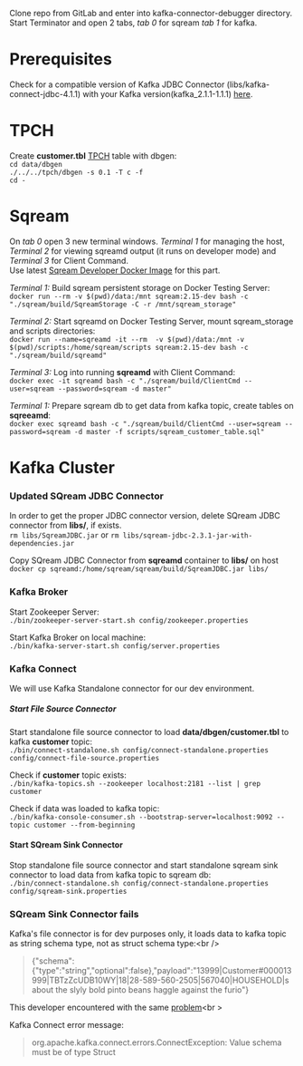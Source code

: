 Clone repo from GitLab and enter into kafka-connector-debugger directory.
Start Terminator and open 2 tabs, _tab 0_ for sqream _tab 1_ for kafka.<bt />

# Prerequisites
Check for a compatible version of Kafka JDBC Connector (libs/kafka-connect-jdbc-4.1.1) with your Kafka version(kafka_2.1.1-1.1.1) [here](https://docs.confluent.io/current/installation/versions-interoperability.html#cp-and-apache-kafka-compatibility).

# TPCH
Create **customer.tbl** [TPCH](https://github.com/electrum/tpch-dbgen) table with dbgen: <br />
`cd data/dbgen`<br />
`./../../tpch/dbgen -s 0.1 -T c -f`<br />
`cd -`

# Sqream 

On _tab 0_ open 3 new terminal windows. _Terminal 1_ for managing the host, _Terminal 2_ for viewing sqreamd output (it runs on developer mode) and _Terminal 3_ for Client Command.<br />
Use latest [Sqream Developer Docker Image](http://gitlab.sq.l/DevOps/sqream-developer) for this part.<br />

_Terminal 1:_  Build sqream persistent storage on Docker Testing Server:<br />
`docker run --rm -v $(pwd)/data:/mnt sqream:2.15-dev bash -c "./sqream/build/SqreamStorage -C -r /mnt/sqream_storage"`

_Terminal 2:_  Start sqreamd on Docker Testing Server, mount sqream_storage and scripts directories:<br />
`docker run --name=sqreamd -it --rm  -v $(pwd)/data:/mnt -v $(pwd)/scripts:/home/sqream/scripts sqream:2.15-dev bash -c "./sqream/build/sqreamd"`

_Terminal 3:_  Log into running **sqreamd** with Client Command:<br />
`docker exec -it sqreamd bash -c "./sqream/build/ClientCmd --user=sqream --password=sqream -d master"`

_Terminal 1:_  Prepare sqream db to get data from kafka topic, create tables on **sqreeamd**:<br />
`docker exec sqreamd bash -c "./sqream/build/ClientCmd --user=sqream --password=sqream -d master -f scripts/sqream_customer_table.sql"`

# Kafka Cluster
### Updated SQream JDBC Connector
In order to get the proper JDBC connector version, delete SQream JDBC connector from **libs/**, if exists. <br />
`rm libs/SqreamJDBC.jar` or `rm libs/sqream-jdbc-2.3.1-jar-with-dependencies.jar`<br />

Copy SQream JDBC Connector from **sqreamd** container to **libs/** on host <br />
`docker cp sqreamd:/home/sqream/sqream/build/SqreamJDBC.jar libs/`

### Kafka Broker
Start Zookeeper Server:<br />
`./bin/zookeeper-server-start.sh config/zookeeper.properties`

Start Kafka Broker on local machine:<br />
`./bin/kafka-server-start.sh config/server.properties`


### Kafka Connect
We will use Kafka Standalone connector for our dev environment.<br />

##### Start File Source Connector
Start standalone file source connector to load **data/dbgen/customer.tbl** to kafka **customer** topic:<br />
`./bin/connect-standalone.sh config/connect-standalone.properties config/connect-file-source.properties`<br />

Check if **customer** topic exists:<br />
`./bin/kafka-topics.sh --zookeeper localhost:2181 --list | grep customer`

Check if data was loaded to kafka topic:<br />
`./bin/kafka-console-consumer.sh --bootstrap-server=localhost:9092 --topic customer --from-beginning`<br />

#### Start SQream Sink Connector
Stop standalone file source connector and start standalone sqream sink connector to load data from kafka topic to sqream db:<br />
`./bin/connect-standalone.sh config/connect-standalone.properties config/sqream-sink.properties`<br />

### SQream Sink Connector fails

Kafka's file connector is for dev purposes only, it loads data to kafka topic as string schema type, not as struct schema type:<br \/>   
> {"schema":{"type":"string","optional":false},"payload":"13999|Customer#000013999|TBTzZcUDB10WY|18|28-589-560-2505|567040|HOUSEHOLD|s about the slyly bold pinto beans haggle against the furio"}<br />

This developer encountered with the same [problem](https://stackoverflow.com/questions/45928768/kafka-connect-jdbc-sink-connector-not-working)<br \>


Kafka Connect error message:<br/>
> org.apache.kafka.connect.errors.ConnectException: Value schema must be of type Struct



